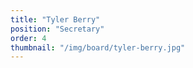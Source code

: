 ```yaml
---
title: "Tyler Berry"
position: "Secretary"
order: 4
thumbnail: "/img/board/tyler-berry.jpg"
---
```


